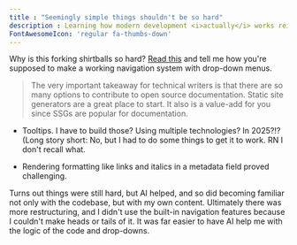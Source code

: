 ```yaml
---
title : "Seemingly simple things shouldn't be so hard"
description : Learning how modern development <i>actually</i> works reinforced the importance of good developer documentation &mdash; by having to use actual developer documentation.
FontAwesomeIcon: 'regular fa-thumbs-down'
---
```


Why is this forking shirtballs so hard? [Read this](https://www.11ty.dev/docs/plugins/navigation/) and tell me how you're supposed to make a working navigation system with drop-down menus.

> The very important takeaway for technical writers is that there are so many options to contribute to open source documentation. Static site generators are a great place to start. It also is a value-add for you since SSGs are popular for documentation.

- Tooltips. I have to build those? Using multiple technologies? In 2025?!? (Long story short: No, but I had to do some things to get it to work. RN I don't recall what.

- Rendering formatting like links and italics in a metadata field proved challenging.

Turns out things were still hard, but AI helped, and so did becoming familiar not only with the codebase, but with my own content. Ultimately there was more restructuring, and I didn't use the built-in navigation features because I couldn't make heads or tails of it. It was far easier to have AI help me with the logic of the code and drop-downs.
